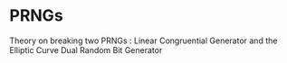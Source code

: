 # PRNGs
Theory on breaking two PRNGs : Linear Congruential Generator and the Elliptic Curve Dual Random Bit Generator
